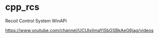 # cpp_rcs
Recoil Control System WinAPi

https://www.youtube.com/channel/UCUIxilmaYlSbGSBkAeG6jag/videos
